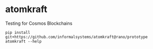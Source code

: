 # atomkraft

Testing for Cosmos Blockchains

```
pip install git+https://github.com/informalsystems/atomkraft@rano/prototype
atomkraft --help
```
